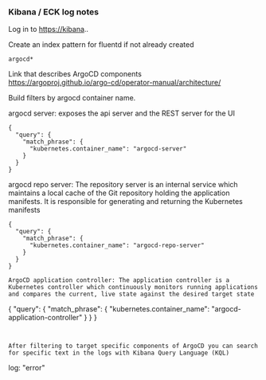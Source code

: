 ### Kibana / ECK log notes

Log in to <https://kibana>.<domain>.<tld>

Create an index pattern for fluentd if not already created

```
argocd*
```

Link that describes ArgoCD components  
<https://argoproj.github.io/argo-cd/operator-manual/architecture/>  
  
Build filters by argocd container name.
  
argocd server: exposes the api server and the REST server for the UI

```
{
  "query": {
    "match_phrase": {
      "kubernetes.container_name": "argocd-server"
    }
  }
}
```

argocd repo server: The repository server is an internal service which maintains a local cache of the Git repository holding the application manifests. It is responsible for generating and returning the Kubernetes manifests

```
{
  "query": {
    "match_phrase": {
      "kubernetes.container_name": "argocd-repo-server"
    }
  }
}

ArgoCD application controller: The application controller is a Kubernetes controller which continuously monitors running applications and compares the current, live state against the desired target state
```

{
  "query": {
    "match_phrase": {
      "kubernetes.container_name": "argocd-application-controller"
    }
  }
}

```


After filtering to target specific components of ArgoCD you can search for specific text in the logs with Kibana Query Language (KQL)
```

log: "error"

```
